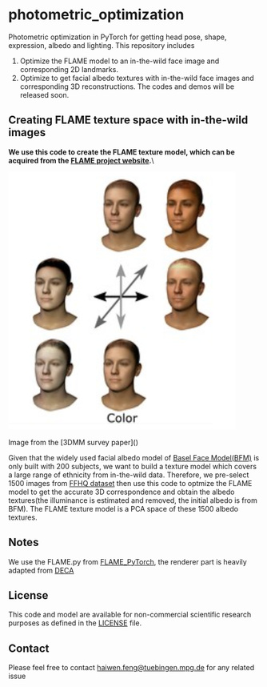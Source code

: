 # photometric_optimization
Photometric optimization in PyTorch for getting head pose, shape, expression, albedo and lighting. 
This repository includes
1. Optimize the FLAME model to an in-the-wild face image and corresponding 2D landmarks.
2. Optimize to get facial albedo textures with in-the-wild face images and corresponding 3D reconstructions.
The codes and demos will be released soon.

## Creating FLAME texture space with in-the-wild images
**We use this code to create the FLAME texture model, which can be acquired from the [FLAME project website](https://flame.is.tue.mpg.de).**\
<p align="left"> 
<img src="flame_texture.png">
</p>
<p align="left">Image from the [3DMM survey paper]() <p align="left">

Given that the widely used facial albedo model of [Basel Face Model(BFM)](https://faces.dmi.unibas.ch/bfm/index.php?nav=1-0&id=basel_face_model) is only built with 200 subjects, we want to build a texture model which covers a large range of ethnicity from in-the-wild data. Therefore, we pre-select 1500 images from [FFHQ dataset](https://github.com/NVlabs/ffhq-dataset) then use this code to optmize the FLAME model to get the accurate 3D correspondence and obtain the albedo textures(the illuminance is estimated and removed, the initial albedo is from BFM). The FLAME texture model is a PCA space of these 1500 albedo textures.

## Notes
We use the FLAME.py from [FLAME_PyTorch](https://github.com/soubhiksanyal/FLAME_PyTorch), the renderer part is heavily adapted from [DECA](https://github.com/YadiraF/DECA)


## License
This code and model are available for non-commercial scientific research purposes as defined in the [LICENSE](https://github.com/YadiraF/DECA/blob/master/LICENSE) file.

## Contact
Please feel free to contact haiwen.feng@tuebingen.mpg.de for any related issue
